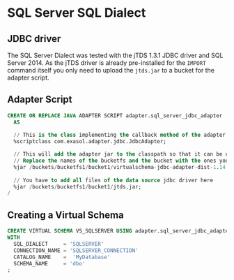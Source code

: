 # SQL Server SQL Dialect

## JDBC driver

The SQL Server Dialect was tested with the jTDS 1.3.1 JDBC driver and SQL Server 2014.
As the jTDS driver is already pre-installed for the `IMPORT` command itself you only need
to upload the `jtds.jar` to a bucket for the adapter script.

## Adapter Script

```sql
CREATE OR REPLACE JAVA ADAPTER SCRIPT adapter.sql_server_jdbc_adapter 
  AS
  
  // This is the class implementing the callback method of the adapter script
  %scriptclass com.exasol.adapter.jdbc.JdbcAdapter;

  // This will add the adapter jar to the classpath so that it can be used inside the adapter script
  // Replace the names of the bucketfs and the bucket with the ones you used.
  %jar /buckets/bucketfs1/bucket1/virtualschema-jdbc-adapter-dist-1.14.0.jar;
									 
  // You have to add all files of the data source jdbc driver here 
  %jar /buckets/bucketfs1/bucket1/jtds.jar;
/
```

## Creating a Virtual Schema

```sql
CREATE VIRTUAL SCHEMA VS_SQLSERVER USING adapter.sql_server_jdbc_adapter
WITH
  SQL_DIALECT     = 'SQLSERVER'
  CONNECTION_NAME = 'SQLSERVER_CONNECTION'
  CATALOG_NAME	  =  'MyDatabase'
  SCHEMA_NAME     = 'dbo'
;
```